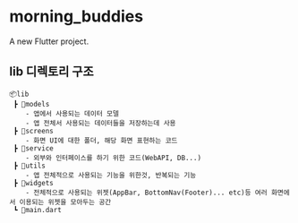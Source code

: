 # morning_buddies

A new Flutter project.

## lib 디렉토리 구조
```
📦lib
 ┣ 📂models
    - 앱에서 사용되는 데이터 모델
    - 앱 전체서 사용되는 데이터들을 저장하는데 사용
 ┣ 📂screens
    - 화면 UI에 대한 폴더, 해당 화면 표현하는 코드
 ┣ 📂service
    - 외부와 인터페이스를 하기 위한 코드(WebAPI, DB...)
 ┣ 📂utils
    - 앱 전체적으로 사용되는 기능을 위한것, 반복되는 기능 
 ┣ 📂widgets
    - 전체적으로 사용되는 위젯(AppBar, BottomNav(Footer)... etc)등 여러 화면에서 이용되는 위젯을 모아두는 공간
 ┗ 📜main.dart
```